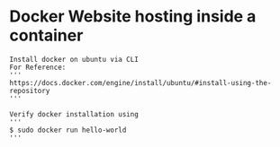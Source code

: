 # Docker Website hosting inside a container

	Install docker on ubuntu via CLI
	For Reference: 
	'''
	https://docs.docker.com/engine/install/ubuntu/#install-using-the-repository
	'''
	
	Verify docker installation using 
	'''
	$ sudo docker run hello-world
	'''

